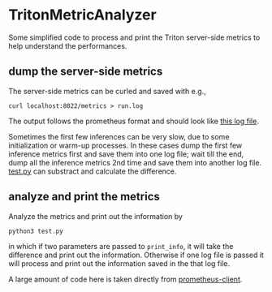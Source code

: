 # TritonMetricAnalyzer

Some simplified code to process and print the Triton server-side metrics to help understand the performances.

## dump the server-side metrics

The server-side metrics can be curled and saved with e.g.,
```
curl localhost:8022/metrics > run.log
```

The output follows the prometheus format and should look like [this log file](testdata/result2.log).

Sometimes the first few inferences can be very slow, due to some initialization or warm-up processes. In these cases dump the first few inference metrics first and save them into one log file; wait till the end, dump all the inference metrics 2nd time and save them into another log file. [test.py](test.py) can substract and calculate the difference.

## analyze and print the metrics

Analyze the metrics and print out the information by
```
python3 test.py
```
in which if two parameters are passed to `print_info`, it will take the difference and print out the information. Otherwise if one log file is passed it will process and print out the information saved in the that log file.

A large amount of code here is taken directly from [prometheus-client](https://github.com/prometheus/client_python).
